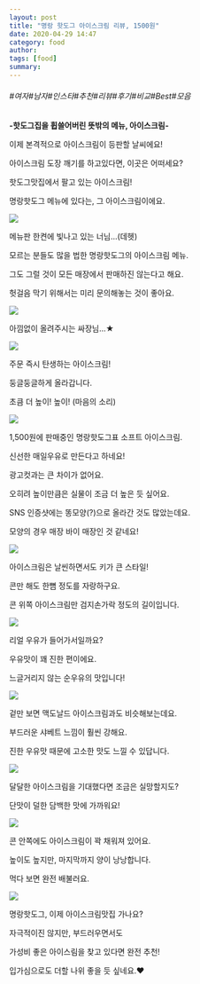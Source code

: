 ```yaml
---
layout: post
title: "명랑 핫도그 아이스크림 리뷰, 1500원"
date: 2020-04-29 14:47
category: food
author: 
tags: [food]
summary: 
---
```


###### #여자#남자#인스타#추천#리뷰#후기#비교#Best#모음


**-핫도그집을 휩쓸어버린 뜻밖의 메뉴, 아이스크림-**

  

이제 본격적으로 아이스크림이 등판할 날씨에요!

아이스크림 도장 깨기를 하고있다면, 이곳은 어떠세요?

  

핫도그맛집에서 팔고 있는 아이스크림!

명랑핫도그 메뉴에 있다는, 그 아이스크림이에요.

![](https://img1.daumcdn.net/thumb/R720x0/?fname=https%3A%2F%2Ft1.daumcdn.net%2Fliveboard%2Fdispatch%2Fd400f54f9a084f97a51fc34e3b9405ec.JPG)

메뉴판 한켠에 빛나고 있는 너님...(데헷)

  

모르는 분들도 많을 법한 명랑핫도그의 아이스크림 메뉴.

그도 그럴 것이 모든 매장에서 판매하진 않는다고 해요.

헛걸음 막기 위해서는 미리 문의해놓는 것이 좋아요.

![](https://t1.daumcdn.net/liveboard/dispatch/e58e3822baf94493a2e8096ff2bac046.gif)

아낌없이 올려주시는 싸장님...★

![](https://img1.daumcdn.net/thumb/R720x0/?fname=https%3A%2F%2Ft1.daumcdn.net%2Fliveboard%2Fdispatch%2F32202c5296da4cf4b9267584316f10ee.JPG)

주문 즉시 탄생하는 아이스크림!

둥글둥글하게 올라갑니다.

초큼 더 높이! 높이! (마음의 소리)

![](https://img1.daumcdn.net/thumb/R720x0/?fname=https%3A%2F%2Ft1.daumcdn.net%2Fliveboard%2Fdispatch%2F847734d286c44c47bd09972fa8ca0696.JPG)

1,500원에 판매중인 명랑핫도그표 소프트 아이스크림.

신선한 매일우유로 만든다고 하네요!

  

광고컷과는 큰 차이가 없어요.

오히려 높이만큼은 실물이 조금 더 높은 듯 싶어요.

SNS 인증샷에는 똥모양(?)으로 올라간 것도 많았는데요.

모양의 경우 매장 바이 매장인 것 같네요!

![](https://img1.daumcdn.net/thumb/R720x0/?fname=https%3A%2F%2Ft1.daumcdn.net%2Fliveboard%2Fdispatch%2F358f146948934e6f8f056754f68c14a9.JPG)

아이스크림은 날씬하면서도 키가 큰 스타일!

콘만 해도 한뼘 정도를 자랑하구요.

콘 위쪽 아이스크림만 검지손가락 정도의 길이입니다.

![](https://img1.daumcdn.net/thumb/R720x0/?fname=https%3A%2F%2Ft1.daumcdn.net%2Fliveboard%2Fdispatch%2F00ec4d72e96e4f4684f0375934ee1670.JPG)

리얼 우유가 들어가서일까요?

우유맛이 꽤 진한 편이에요.

느글거리지 않는 순우유의 맛입니다!

![](https://img1.daumcdn.net/thumb/R720x0/?fname=https%3A%2F%2Ft1.daumcdn.net%2Fliveboard%2Fdispatch%2F8d04b2ba19124e918a03ce2e213eea16.JPG)

겉만 보면 맥도날드 아이스크림과도 비슷해보는데요.

부드러운 샤베트 느낌이 훨씬 강해요.

진한 우유맛 때문에 고소한 맛도 느낄 수 있답니다.

![](https://img1.daumcdn.net/thumb/R720x0/?fname=https%3A%2F%2Ft1.daumcdn.net%2Fliveboard%2Fdispatch%2F48408f69f69644d99117534d06f1603a.JPG)

달달한 아이스크림을 기대했다면 조금은 실망할지도?

단맛이 덜한 담백한 맛에 가까워요!

![](https://img1.daumcdn.net/thumb/R720x0/?fname=https%3A%2F%2Ft1.daumcdn.net%2Fliveboard%2Fdispatch%2F12e4ff5727ab4205b34681cb62526d84.JPG)

콘 안쪽에도 아이스크림이 꽉 채워져 있어요.

높이도 높지만, 마지막까지 양이 낭낭합니다.

먹다 보면 완전 배불러요.

![](https://img1.daumcdn.net/thumb/R720x0/?fname=https%3A%2F%2Ft1.daumcdn.net%2Fliveboard%2Fdispatch%2Fb032b397ca104e92a23911fc4ade81e5.JPG)

명랑핫도그, 이제 아이스크림맛집 가나요?

자극적이진 않지만, 부드러우면서도

가성비 좋은 아이스림을 찾고 있다면 완전 추천!

  

입가심으로도 더할 나위 좋을 듯 싶네요.♥